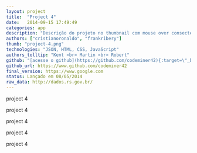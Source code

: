 ```yaml
---
layout: project
title:  "Project 4"
date:   2014-09-15 17:49:49
categories: app
description: "Descrição do projeto no thumbnail com mouse over consectetuer adipiscing elit, sed diam nonummy nibh euismod tincidunt ut laoreet dolore lorem ipsum sit dolor amet [hiperlink](http://codeminer42.com){:target=\"_blank\"} aliquam erat volutpat. Ut wisi enim ad minim veniam, veniam, quis nostrud exerci tation aliquip ex ea commodo consequat."
authors: ["cristianoronaldo", "frankribery"]
thumb: "project-4.png"
technologies: "JSON, HTML, CSS, JavaScript"
authors_tolltip: "Kent <br> Martin <br> Robert"
github: "[acesse o github](https://github.com/codeminer42){:target=\"_blank\"}"
github_url: https://www.github.com/codeminer42
final_version: https://www.google.com
status: Lançado em 08/05/2014
raw_data: http://dados.rs.gov.br/
---
```



project 4

project 4

project 4

project 4

project 4
